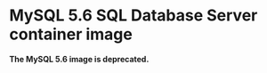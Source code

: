 MySQL 5.6 SQL Database Server container image
==========================================

**The MySQL 5.6 image is deprecated.**

